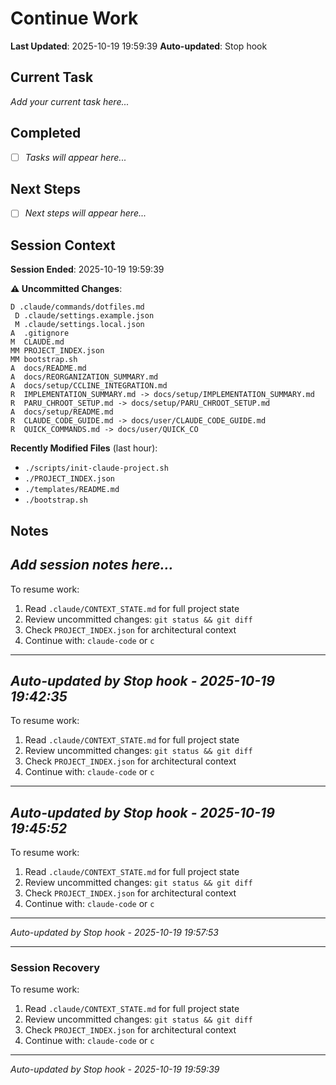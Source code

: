 # Continue Work

**Last Updated**: 2025-10-19 19:59:39
**Auto-updated**: Stop hook

## Current Task

_Add your current task here..._

## Completed

- [ ] _Tasks will appear here..._

## Next Steps

- [ ] _Next steps will appear here..._

## Session Context

**Session Ended**: 2025-10-19 19:59:39

**⚠️ Uncommitted Changes**:
```
D .claude/commands/dotfiles.md
 D .claude/settings.example.json
 M .claude/settings.local.json
A  .gitignore
M  CLAUDE.md
MM PROJECT_INDEX.json
MM bootstrap.sh
A  docs/README.md
A  docs/REORGANIZATION_SUMMARY.md
A  docs/setup/CCLINE_INTEGRATION.md
R  IMPLEMENTATION_SUMMARY.md -> docs/setup/IMPLEMENTATION_SUMMARY.md
R  PARU_CHROOT_SETUP.md -> docs/setup/PARU_CHROOT_SETUP.md
A  docs/setup/README.md
R  CLAUDE_CODE_GUIDE.md -> docs/user/CLAUDE_CODE_GUIDE.md
R  QUICK_COMMANDS.md -> docs/user/QUICK_CO
```

**Recently Modified Files** (last hour):
- `./scripts/init-claude-project.sh`
- `./PROJECT_INDEX.json`
- `./templates/README.md`
- `./bootstrap.sh`


## Notes

_Add session notes here..._
---
To resume work:
1. Read `.claude/CONTEXT_STATE.md` for full project state
2. Review uncommitted changes: `git status && git diff`
3. Check `PROJECT_INDEX.json` for architectural context
4. Continue with: `claude-code` or `c`
---
*Auto-updated by Stop hook - 2025-10-19 19:42:35*
---
To resume work:
1. Read `.claude/CONTEXT_STATE.md` for full project state
2. Review uncommitted changes: `git status && git diff`
3. Check `PROJECT_INDEX.json` for architectural context
4. Continue with: `claude-code` or `c`
---
*Auto-updated by Stop hook - 2025-10-19 19:45:52*
---
To resume work:
1. Read `.claude/CONTEXT_STATE.md` for full project state
2. Review uncommitted changes: `git status && git diff`
3. Check `PROJECT_INDEX.json` for architectural context
4. Continue with: `claude-code` or `c`
---
*Auto-updated by Stop hook - 2025-10-19 19:57:53*

---

### Session Recovery

To resume work:
1. Read `.claude/CONTEXT_STATE.md` for full project state
2. Review uncommitted changes: `git status && git diff`
3. Check `PROJECT_INDEX.json` for architectural context
4. Continue with: `claude-code` or `c`

---
*Auto-updated by Stop hook - 2025-10-19 19:59:39*
